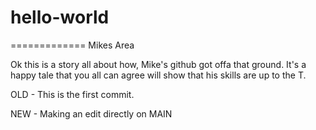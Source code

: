 # hello-world
=============
Mikes Area

Ok this is a story all about how, Mike's github got offa that ground.
It's a happy tale that you all can agree will show that his skills are up to the T.

OLD - This is the first commit.

NEW - Making an edit directly on MAIN
